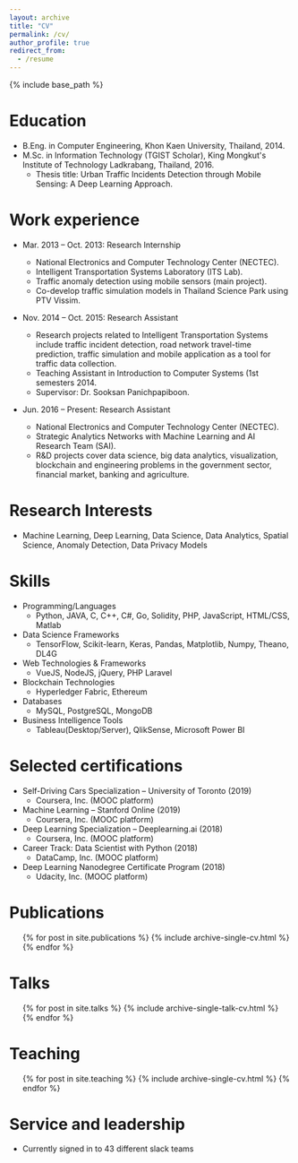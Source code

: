 ```yaml
---
layout: archive
title: "CV"
permalink: /cv/
author_profile: true
redirect_from:
  - /resume
---
```


{% include base_path %}

Education
======
* B.Eng. in Computer Engineering, Khon Kaen University, Thailand, 2014.
* M.Sc. in Information Technology (TGIST Scholar), King Mongkut's Institute of Technology Ladkrabang, Thailand, 2016.
  * Thesis title: Urban Traffic Incidents Detection through Mobile Sensing: A Deep Learning Approach.

Work experience
======
* Mar. 2013 – Oct. 2013: Research Internship
  * National Electronics and Computer Technology Center (NECTEC).
  * Intelligent Transportation Systems Laboratory (ITS Lab).
  * Traffic anomaly detection using mobile sensors (main project).
  * Co-develop traffic simulation models in Thailand Science Park using PTV Vissim.

* Nov. 2014 – Oct. 2015: Research Assistant
  * Research projects related to Intelligent Transportation Systems include traffic incident detection, road network travel-time prediction, traffic simulation and mobile application as a tool for traffic data collection.
  * Teaching Assistant in Introduction to Computer Systems (1st semesters 2014.
  * Supervisor: Dr. Sooksan Panichpapiboon.
 
* Jun. 2016 – Present: Research Assistant
  * National Electronics and Computer Technology Center (NECTEC).
  * Strategic Analytics Networks with Machine Learning and AI Research Team (SAI).
  * R&D projects cover data science, big data analytics, visualization, blockchain and engineering problems in the government sector, financial market, banking and agriculture.

Research Interests
======
*  Machine Learning, Deep Learning, Data Science, Data Analytics, Spatial Science, Anomaly Detection, Data Privacy Models

Skills
======
* Programming/Languages
  * Python, JAVA, C, C++, C#, Go, Solidity, PHP, JavaScript, HTML/CSS, Matlab
* Data Science Frameworks
  * TensorFlow, Scikit-learn, Keras, Pandas, Matplotlib, Numpy, Theano, DL4G
* Web Technologies & Frameworks
  * VueJS, NodeJS, jQuery, PHP Laravel
* Blockchain Technologies
  * Hyperledger Fabric, Ethereum
* Databases
  * MySQL, PostgreSQL, MongoDB
* Business Intelligence Tools
  * Tableau(Desktop/Server), QlikSense, Microsoft Power BI

Selected certifications
======
* Self-Driving Cars Specialization – University of Toronto (2019)
  * Coursera, Inc. (MOOC platform)
* Machine Learning – Stanford Online (2019)
  * Coursera, Inc. (MOOC platform)
* Deep Learning Specialization – Deeplearning.ai (2018)
  * Coursera, Inc. (MOOC platform)
* Career Track: Data Scientist with Python (2018)
  * DataCamp, Inc. (MOOC platform)
* Deep Learning Nanodegree Certificate Program (2018)
  * Udacity, Inc. (MOOC platform)

Publications
======
  <ul>{% for post in site.publications %}
    {% include archive-single-cv.html %}
  {% endfor %}</ul>
  
Talks
======
  <ul>{% for post in site.talks %}
    {% include archive-single-talk-cv.html %}
  {% endfor %}</ul>
  
Teaching
======
  <ul>{% for post in site.teaching %}
    {% include archive-single-cv.html %}
  {% endfor %}</ul>
  
Service and leadership
======
* Currently signed in to 43 different slack teams
